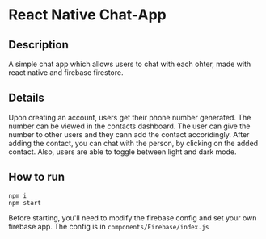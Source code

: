 # React Native Chat-App

## Description
A simple chat app which allows users to chat with each ohter, made with react native and firebase firestore. 

## Details
Upon creating an account, users get their phone number generated. The number can be viewed in the contacts dashboard. The user can give the number to other users and they cann add the contact accoridingly. After adding the contact, you can chat with the person, by clicking on the added contact. Also, users are able to toggle between light and dark mode.

## How to run
```
npm i
npm start
```
Before starting, you'll need to modify the firebase config and set your own firebase app. The config is in `components/Firebase/index.js`
